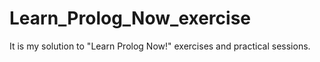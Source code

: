 # Learn_Prolog_Now_exercise
It is my solution to "Learn Prolog Now!" exercises and practical sessions. 
